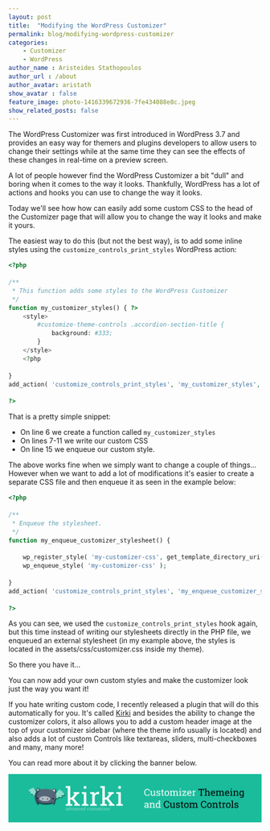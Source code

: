 ```yaml
---
layout: post
title:  "Modifying the WordPress Customizer"
permalink: blog/modifying-wordpress-customizer
categories:
    - Customizer
    - WordPress
author_name : Aristeides Stathopoulos
author_url : /about
author_avatar: aristath
show_avatar : false
feature_image: photo-1416339672936-7fe434088e8c.jpeg
show_related_posts: false
---
```


The WordPress Customizer was first introduced in WordPress 3.7 and provides an easy way for themers and plugins developers to allow users to change their settings while at the same time they can see the effects of these changes in real-time on a preview screen.

A lot of people however find the WordPress Customizer a bit "dull" and boring when it comes to the way it looks.
Thankfully, WordPress has a lot of actions and hooks you can use to change the way it looks.

Today we'll see how how can easily add some custom CSS to the head of the Customizer page that will allow you to change the way it looks and make it yours.

The easiest way to do this (but not the best way), is to add some inline styles using the `customize_controls_print_styles` WordPress action:

```php
<?php

/**
 * This function adds some styles to the WordPress Customizer
 */
function my_customizer_styles() { ?>
	<style>
		#customize-theme-controls .accordion-section-title {
			background: #333;
		}
	</style>
	<?php

}
add_action( 'customize_controls_print_styles', 'my_customizer_styles', 999 );

?>
```

That is a pretty simple snippet:

* On line 6 we create a function called `my_customizer_styles`
* On lines 7-11 we write our custom CSS
* On line 15 we enqueue our custom style.

The above works fine when we simply want to change a couple of things...
However when we want to add a lot of modifications it's easier to create a separate CSS file and then enqueue it as seen in the example below:

```php
<?php

/**
 * Enqueue the stylesheet.
 */
function my_enqueue_customizer_stylesheet() {

	wp_register_style( 'my-customizer-css', get_template_directory_uri() . 'assets/css/customizer.css', NULL, NULL, 'all' );
	wp_enqueue_style( 'my-customizer-css' );

}
add_action( 'customize_controls_print_styles', 'my_enqueue_customizer_stylesheet' );

?>
```
As you can see, we used the `customize_controls_print_styles` hook again, but this time instead of writing our stylesheets directly in the PHP file, we enqueued an external stylesheet (in my example above, the styles is located in the assets/css/customizer.css inside my theme).

So there you have it...

You can now add your own custom styles and make the customizer look just the way you want it!

If you hate writing custom code, I recently released a plugin that will do this automatically for you.
It's called [Kirki](http://kirki.org) and besides the ability to change the customizer colors, it also allows you to add a custom header image at the top of your customizer sidebar (where the theme info usually is located) and also adds a lot of custom Controls like textareas, sliders, multi-checkboxes and many, many more!

You can read more about it by clicking the banner below.

<a href="http://kirki.org" alt="Kirki Customizer Customizations WordPress Plugin"><img src="/img/kirki-banner.png"></a>

